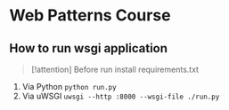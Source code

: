 # Web Patterns Course

## How to run wsgi application

> [!attention]
> Before run install requirements.txt

1. Via Python ```python run.py```
2. Via uWSGI ```uwsgi --http :8000 --wsgi-file ./run.py```